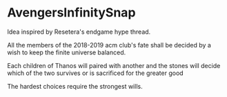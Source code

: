 # AvengersInfinitySnap

Idea inspired by Resetera's endgame hype thread.

All the members of the 2018-2019 acm club's fate shall be decided by a wish to keep the finite universe balanced. 

Each children of Thanos will paired with another and the stones will decide which of the two survives or is sacrificed for the greater good

The hardest choices require the strongest wills.
